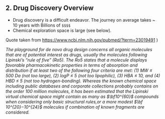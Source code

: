 ## 2. Drug Discovery Overview

* Drug discovery is a difficult endeavor. The journey on average takes ~ 10 years with Billions of `$$$$`
* Chemical exploration space is large (see below). 

Quote taken from https://www.ncbi.nlm.nih.gov/pubmed/?term=23019491 )

*The playground for de novo drug design concerns all organic molecules that are of potential interest as drugs, usually the molecules following Lipinski’s “rule of five” (Ro5). The Ro5 states that a molecule displays favorable pharmacokinetic properties in terms of absorption and distribution if at least two of the following four criteria are met: (1) MW ≤ 500 Da (not too large), (2) logP ≤ 5 (not too lipophilic), (3) HBA ≤ 10, and (4) HBD ≤ 5 (not too hydrogen-bonding). Whereas the known chemical space including public databases and corporate collections probably contains on the order 100 million molecules, it has been estimated that the Lipinski virtual chemical space might contain as many as $\bf10^{60}$ compounds when considering only basic structural rules,or a more modest $\bf 10^{20}−10^{24}$ molecules if combination of known fragments are considered.*
